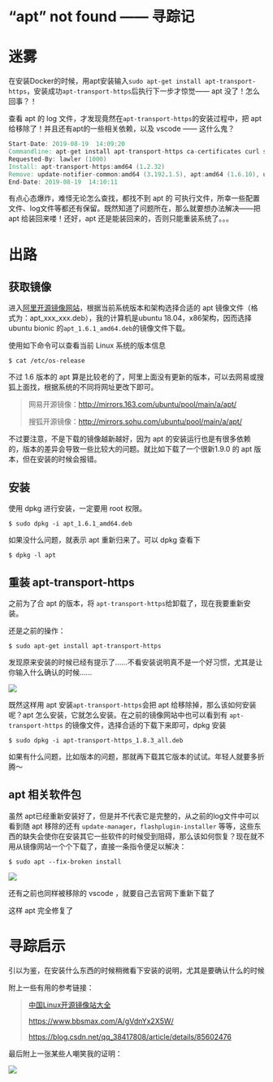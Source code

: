 

# “apt” not found —— 寻踪记

# 迷雾

在安装Docker的时候，用apt安装输入`sudo apt-get install apt-transport-https`，安装成功`apt-transport-https`后执行下一步才惊觉—— apt 没了！怎么回事？！

查看 apt 的 log 文件，才发现竟然在`apt-transport-https`的安装过程中，把 apt 给移除了！并且还有apt的一些相关依赖，以及 vscode —— 这什么鬼？

```verilog
Start-Date: 2019-08-19  14:09:20
Commandline: apt-get install apt-transport-https ca-certificates curl software-properties-common
Requested-By: lawler (1000)
Install: apt-transport-https:amd64 (1.2.32)
Remove: update-notifier-common:amd64 (3.192.1.5), apt:amd64 (1.6.10), update-manager:amd64 (1:18.04.11.9), ubuntu-desktop:amd64 (1.417), flashplugin-installer:amd64 (32.0.0.223ubuntu0.16.04.1), ttf-mscorefonts-installer:amd64 (3.6ubuntu2), ubuntu-minimal:amd64 (1.417), apt-utils:amd64 (1.6.10), code:amd64 (1.37.0-1565227985), ubuntu-release-upgrader-gtk:amd64 (1:18.04.30), update-notifier:amd64 (3.192.1.5)
End-Date: 2019-08-19  14:10:11
```

有点心态爆炸，难怪无论怎么查找，都找不到 apt 的 可执行文件，所幸一些配置文件、log文件等都还有保留。既然知道了问题所在，那么就要想办法解决——把 apt 给装回来喽！还好，apt 还是能装回来的，否则只能重装系统了。。。

# 出路

## 获取镜像

进入[阿里开源镜像网站](https://opsx.alibaba.com/mirror/search?q=apt&lang=zh-CN)，根据当前系统版本和架构选择合适的 apt 镜像文件（格式为：apt_xxx_xxx.deb），我的计算机是ubuntu 18.04，x86架构，因而选择 ubuntu bionic 的`apt_1.6.1_amd64.deb`的镜像文件下载。

使用如下命令可以查看当前 Linux 系统的版本信息

```shell
$ cat /etc/os-release
```

不过 1.6 版本的 apt 算是比较老的了，阿里上面没有更新的版本，可以去网易或搜狐上面找，根据系统的不同将网址更改下即可。

> 网易开源镜像：http://mirrors.163.com/ubuntu/pool/main/a/apt/
>
> 搜狐开源镜像：http://mirrors.sohu.com/ubuntu/pool/main/a/apt/

不过要注意，不是下载的镜像越新越好，因为 apt 的安装运行也是有很多依赖的，版本的差异会导致一些比较大的问题。就比如下载了一个很新1.9.0 的 apt 版本，但在安装的时候会报错。

## 安装

使用 dpkg 进行安装，一定要用 root 权限。

```shell
$ sudo dpkg -i apt_1.6.1_amd64.deb
```

如果没什么问题，就表示 apt 重新归来了。可以 dpkg 查看下

```shell
$ dpkg -l apt
```



## 重装 apt-transport-https

之前为了合 apt 的版本，将 `apt-transport-https`给卸载了，现在我要重新安装。

还是之前的操作：

```shell
$ sudo apt-get install apt-transport-https
```

发现原来安装的时候已经有提示了……不看安装说明真不是一个好习惯，尤其是让你输入什么确认的时候……



![](https://raw.githubusercontent.com/Shadowmaple/mydocuments/master/images/Screenshot/001.png)



既然这样用 apt 安装`apt-transport-https`会把 apt 给移除掉，那么该如何安装 呢？apt 怎么安装，它就怎么安装。在之前的镜像网站中也可以看到有 `apt-transport-https` 的镜像文件，选择合适的下载下来即可，dpkg 安装

```shell
$ sudo dpkg -i apt-transport-https_1.8.3_all.deb
```

如果有什么问题，比如版本的问题，那就再下载其它版本的试试。年轻人就要多折腾～



## apt 相关软件包

虽然 apt已经重新安装好了，但是并不代表它是完整的，从之前的log文件中可以看到随 apt 移除的还有 `update-manager`，`flashplugin-installer` 等等，这些东西的缺失会使你在安装其它一些软件的时候受到阻碍，那么该如何恢复？现在就不用从镜像网站一个个下载了，直接一条指令便足以解决：

```shell
$ sudo apt --fix-broken install
```



![](https://raw.githubusercontent.com/Shadowmaple/mydocuments/master/images/Screenshot/003.png)



还有之前也同样被移除的 vscode ，就要自己去官网下重新下载了

这样 apt 完全修复了



# 寻踪启示

引以为鉴，在安装什么东西的时候稍微看下安装的说明，尤其是要确认什么的时候

附上一些有用的参考链接：

> [中国Linux开源镜像站大全](https://bbs.aliyun.com/simple/t345645.html)
>
> https://www.bbsmax.com/A/gVdnYx2X5W/
>
> https://blog.csdn.net/qq_38417808/article/details/85602476



最后附上一张某些人嘲笑我的证明：

![](https://raw.githubusercontent.com/Shadowmaple/myDocuments/master/images/Screenshot/from_phone/001.jpg)

